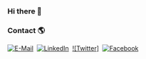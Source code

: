 ### Hi there 👋

<!--
**otirbnaej/otirbnaej** is a ✨ _special_ ✨ repository because its `README.md` (this file) appears on your GitHub profile.

Here are some ideas to get you started:

- 🔭 I’m currently working on ...
- 🌱 I’m currently learning ...
- 👯 I’m looking to collaborate on ...
- 🤔 I’m looking for help with ...
- 💬 Ask me about ...
- 📫 How to reach me: ...
- 😄 Pronouns: ...
- ⚡ Fun fact: ...
-->


### Contact 🌎

[![E-Mail](https://github.com/Younes-Charfaoui/Younes-Charfaoui/blob/master/email.png)](mailto:otirbnaej@hotmail.com)&nbsp;&nbsp;[![LinkedIn](https://github.com/Younes-Charfaoui/Younes-Charfaoui/blob/master/linkedin.png)](https://www.linkedin.com/in/otirbnaej)&nbsp; [![Twitter]<g xmlns="http://www.w3.org/2000/svg" id="Twitter-11" data-name="Twitter"><circle id="back-93" data-name="back" class="cls-10" cx="252.5" cy="252.5" r="42.5"/><path id="Twitter-12" data-name="Twitter" class="cls-2" d="M276.3,237.74a19.83,19.83,0,0,1-5.61,1.54,9.76,9.76,0,0,0,4.29-5.41,19.46,19.46,0,0,1-6.2,2.37,9.77,9.77,0,0,0-16.89,6.68,10.23,10.23,0,0,0,.25,2.23A27.78,27.78,0,0,1,232,235a9.77,9.77,0,0,0,3,13,9.78,9.78,0,0,1-4.43-1.22v.13a9.77,9.77,0,0,0,7.84,9.57,9.95,9.95,0,0,1-4.41.17,9.76,9.76,0,0,0,9.12,6.78A19.6,19.6,0,0,1,231,267.59a19.84,19.84,0,0,1-2.33-.14,27.55,27.55,0,0,0,15,4.39c18,0,27.79-14.88,27.79-27.78,0-.43,0-.85,0-1.27A19.82,19.82,0,0,0,276.3,237.74Z" transform="translate(0 0)"/></g>](https://twitter.com/otirbnaej)&nbsp;&nbsp;[![Facebook](https://github.com/Younes-Charfaoui/Younes-Charfaoui/blob/master/facebook.png)](https://www.facebook.com/otirbnaej/)&nbsp;&nbsp;
